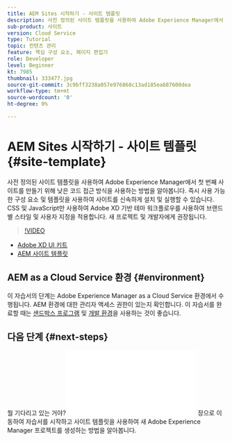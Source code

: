 ```yaml
---
title: AEM Sites 시작하기 - 사이트 템플릿
description: 사전 정의된 사이트 템플릿을 사용하여 Adobe Experience Manager에서 첫 번째 사이트를 만들기 위해 낮은 코드 접근 방식을 사용하는 방법을 알아봅니다. 즉시 사용 가능한 구성 요소 및 템플릿을 사용하여 사이트를 신속하게 구축하고 실행할 수 있습니다. CSS 및 JavaScript만 사용하여 Adobe XD 기반 테마 워크플로우를 사용하여 브랜드별 스타일 및 사용자 지정을 적용합니다. 새 프로젝트 및 개발자에게 권장됩니다.
sub-product: 사이트
version: Cloud Service
type: Tutorial
topic: 컨텐츠 관리
feature: 핵심 구성 요소, 페이지 편집기
role: Developer
level: Beginner
kt: 7985
thumbnail: 333477.jpg
source-git-commit: 3c9bff3238a057e976868c13ad185ea687600dea
workflow-type: tm+mt
source-wordcount: '0'
ht-degree: 0%

---
```



# AEM Sites 시작하기 - 사이트 템플릿 {#site-template}

사전 정의된 사이트 템플릿을 사용하여 Adobe Experience Manager에서 첫 번째 사이트를 만들기 위해 낮은 코드 접근 방식을 사용하는 방법을 알아봅니다. 즉시 사용 가능한 구성 요소 및 템플릿을 사용하여 사이트를 신속하게 설치 및 실행할 수 있습니다. CSS 및 JavaScript만 사용하여 Adobe XD 기반 테마 워크플로우를 사용하여 브랜드별 스타일 및 사용자 지정을 적용합니다. 새 프로젝트 및 개발자에게 권장됩니다.

>[!VIDEO](https://video.tv.adobe.com/v/333477/?quality=12&learn=on)

* [Adobe XD UI 키트](https://github.com/adobe/aem-site-template-basic/blob/main/files/wireframe.xd)
* [AEM 사이트 템플릿](https://github.com/adobe/aem-site-template-basic)

## AEM as a Cloud Service 환경 {#environment}

이 자습서의 단계는 Adobe Experience Manager as a Cloud Service 환경에서 수행됩니다. AEM 환경에 대한 관리자 액세스 권한이 있는지 확인합니다. 이 자습서를 완료할 때는 [샌드박스 프로그램](https://experienceleague.adobe.com/docs/experience-manager-cloud-service/onboarding/getting-access/sandbox-programs/introduction-sandbox-programs.html) 및 [개발 환경](https://experienceleague.adobe.com/docs/experience-manager-cloud-service/implementing/using-cloud-manager/manage-environments.html)을 사용하는 것이 좋습니다.

## 다음 단계 {#next-steps}

뭘 기다리고 있는 거야?![사이트 만들기](create-site.md) 장으로 이동하여 자습서를 시작하고 사이트 템플릿을 사용하여 새 Adobe Experience Manager 프로젝트를 생성하는 방법을 알아봅니다.
